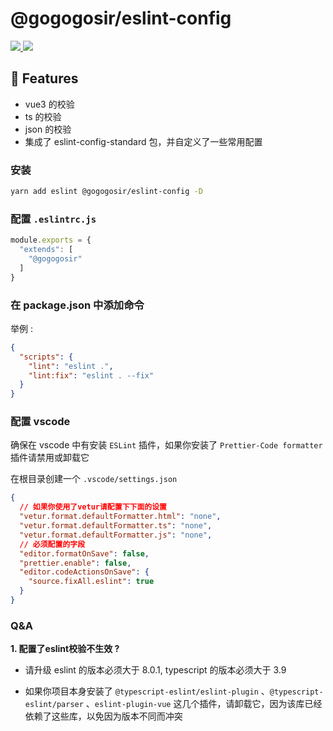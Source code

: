 # @gogogosir/eslint-config

<p align='left'>
  <a href='https://www.npmjs.com/package/@gogogosir/eslint-config'>
    <img src="https://img.shields.io/npm/v/@gogogosir/eslint-config?color=41b883&label=npm" />
  </a>
  <a href='https://www.npmjs.com/package/@gogogosir/eslint-config'>
    <img src="https://img.shields.io/npm/l/@gogogosir/eslint-config?label=npm" />
  </a>
</p>

## 🚀 Features

- vue3 的校验
- ts 的校验
- json 的校验
- 集成了 eslint-config-standard 包，并自定义了一些常用配置

### 安装

``` bash
yarn add eslint @gogogosir/eslint-config -D
```

### 配置 `.eslintrc.js`

``` js
module.exports = {
  "extends": [
    "@gogogosir"
  ]
}
```

### 在 package.json 中添加命令

举例 :

```json
{
  "scripts": {
    "lint": "eslint .",
    "lint:fix": "eslint . --fix"
  }
}
```

### 配置 vscode

确保在 vscode 中有安装 ```ESLint``` 插件，如果你安装了 ```Prettier-Code formatter``` 插件请禁用或卸载它

在根目录创建一个 ```.vscode/settings.json```

```json
{
  // 如果你使用了vetur请配置下下面的设置
  "vetur.format.defaultFormatter.html": "none",
  "vetur.format.defaultFormatter.ts": "none",
  "vetur.format.defaultFormatter.js": "none",
  // 必须配置的字段
  "editor.formatOnSave": false,
  "prettier.enable": false,
  "editor.codeActionsOnSave": {
    "source.fixAll.eslint": true
  }
}
```

### Q&A

**1. 配置了eslint校验不生效 ?**

* 请升级 eslint 的版本必须大于 8.0.1, typescript 的版本必须大于 3.9

* 如果你项目本身安装了 ```@typescript-eslint/eslint-plugin``` 、```@typescript-eslint/parser``` 、```eslint-plugin-vue``` 这几个插件，请卸载它，因为该库已经依赖了这些库，以免因为版本不同而冲突






